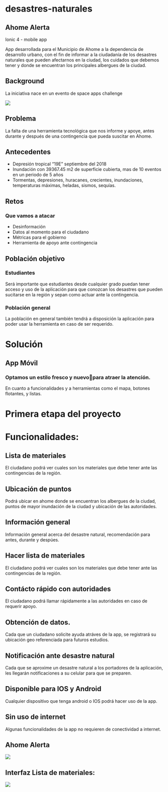 # desastres-naturales
## Ahome Alerta

Ionic 4 - mobile app

App desarrollada para el Municipio de Ahome a la dependencia de desarrollo urbano, con el fin de informar a la ciudadanía de los desastres naturales que pueden afectarnos en la ciudad, los cuidados que debemos tener y donde se encuentran los principales albergues de la ciudad.

## Background
La iniciativa nace en un evento de space apps challenge

![](background.png)

## Problema
La falta de una herramienta tecnológica que nos informe y apoye, antes durante y después de una contingencia que pueda suscitar en Ahome.

## Antecedentes
- Depresión tropical “19E” septiembre del 2018
- Inundación con 39367.45 m2 de superficie cubierta, mas de 10 eventos en un periodo de 5 años
- Tormentas, depresiones, huracanes, crecientes, inundaciones, temperaturas máximas, heladas, sismos, sequías.

## Retos
### Que vamos a atacar
- Desinformación
- Datos al momento para el ciudadano
- Métricas para el gobierno
- Herramienta de apoyo ante contingencia


## Población objetivo

### Estudiantes
Será importante que estudiantes desde cualquier grado puedan tener acceso y uso de la aplicación para que conozcan los desastres que pueden sucitarse en la región y sepan como actuar ante la contingencia.

### Población general
La población en general también tendrá a disposición la aplicación para poder usar la herramienta en caso de ser requerido.

# Solución

## App Móvil
### Optamos un estilo fresco y nuevopara atraer la atención.

En cuanto a funcionalidades y a herramientas como el mapa, botones flotantes, y listas.

# Primera etapa del proyecto 

# Funcionalidades:
## Lista de materiales
El ciudadano podrá ver cuales son los materiales que debe tener ante las contingencias de la región.

## Ubicación de puntos
Podrá ubicar en ahome donde se encuentran los albergues de la ciudad, puntos de mayor inundación de la ciudad y ubicación de las autoridades.

## Información general
Información general acerca del desastre natural, recomendación para antes, durante y despúes.

## Hacer lista de materiales
El ciudadano podrá ver cuales son los materiales que debe tener ante las contingencias de la región.

## Contácto rápido con autoridades
El ciudadano podrá llamar rápidamente a las autoridades en caso de requerir apoyo.

## Obtención de datos.
Cada que un ciudadano solicite  ayuda atráves de la app, se registrará su ubicación geo referenciada para futuros estudios.

## Notificación ante desastre natural
Cada que se aproxime un desastre natural a los portadores de la aplicación, les llegarán notificaciones a su celular para que se preparen.

## Disponible para IOS y Android
Cualquier dispositivo que tenga android o IOS podrá hacer uso de la app.

## Sin uso de internet
Algunas funcionalidades de la app no requieren de conectividad a internet.

## Ahome Alerta
![](ahomealerta.png)

## Interfaz Lista de materiales:

![](ahomealerta.png)



